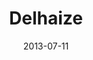 ---
date: 2013-07-11
title: Delhaize
categories: silver
logo: /assets/images/sponsors/Delhaize_logo_6-e1373393045583.jpg
www: http://www.delhaizegroup.com/
---